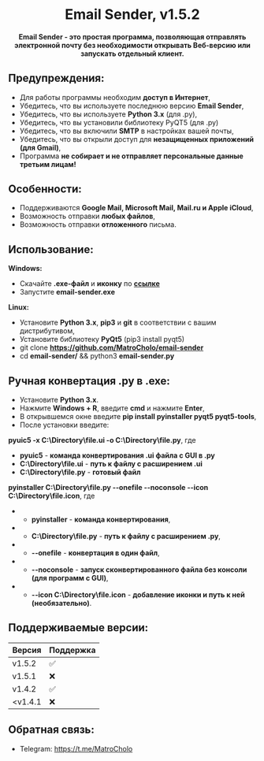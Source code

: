 <h1 align="center">Email Sender, v1.5.2</h1>
<h4 align="center">Email Sender - это простая программа, позволяющая отправлять электронной почту без необходимости открывать Веб-версию или запускать отдельный клиент.</h4>

## Предупреждения:
- Для работы программы необходим **доступ в Интернет**,
- Убедитесь, что вы используете последнюю версию **Email Sender**,
- Убедитесь, что вы используете **Python 3.x** (для .py),
- Убедитесь, что вы установили библиотеку PyQT5 (для .py)
- Убедитесь, что вы включили **SMTP** в настройках вашей почты,
- Убедитесь, что вы открыли доступ для **незащищенных приложений (для Gmail)**,
- Программа **не собирает и не отправляет персональные данные третьим лицам!**

## Особенности:
- Поддерживаются **Google Mail, Microsoft Mail, Mail.ru и Apple iCloud**,
- Возможность отправки **любых файлов**,
- Возможность отправки **отложенного** письма.

## Использование:
**Windows:**
- Скачайте **.exe-файл** и **иконку** по **[ссылке](https://github.com/MatroCholo/email-sender/releases)**
- Запустите **email-sender.exe**

**Linux:**
- Установите **Python 3.x**, **pip3** и **git** в соответствии с вашим дистрибутивом,
- Установите библиотеку **PyQt5** (pip3 install pyqt5)
- git clone **https://github.com/MatroCholo/email-sender**
- cd **email-sender/** && python3 **email-sender.py**

## Ручная конвертация .py в .exe:
- Установите **Python 3.x**.
- Нажмите **Windows + R**, введите **cmd** и нажмите **Enter**,
- В открывшемся окне введите **pip install pyinstaller pyqt5 pyqt5-tools**,
- После установки введите:

**pyuic5 -x C:\Directory\file.ui -o C:\Directory\file.py**, где
- **pyuic5** - **команда конвертирования .ui файла с GUI в .py**
- **C:\Directory\file.ui** - **путь к файлу с расширением .ui** 
- **C:\Directory\file.py** - **готовый файл**

**pyinstaller C:\Directory\file.py --onefile --noconsole --icon C:\Directory\file.icon**, где
- - **pyinstaller** - **команда конвертирования**,
- - **C:\Directory\file.py** - **путь к файлу с расширением .py**,
- - **--onefile** - **конвертация в один файл**,
- - **--noconsole** - **запуск сконвертированного файла без консоли (для программ с GUI)**,
- - **--icon C:\Directory\file.icon** - **добавление иконки и путь к ней (необязательно)**.

## Поддерживаемые версии:

| Версия       | Поддержка          |
| -------------| ------------------ |
| v1.5.2       | :white_check_mark: |
| v1.5.1       | :x:                |
| v1.4.2       | :white_check_mark: |
| <v1.4.1      | :x:                |


## Обратная связь:
- Telegram: https://t.me/MatroCholo
